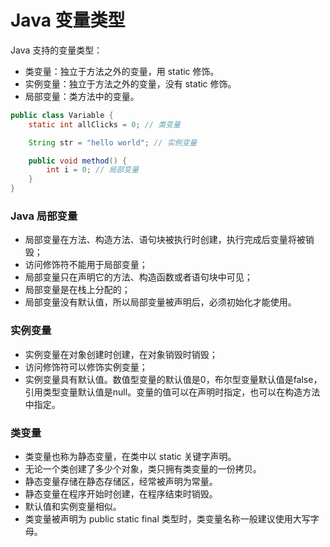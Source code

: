 # Java 变量类型

Java 支持的变量类型：

* 类变量：独立于方法之外的变量，用 static 修饰。
* 实例变量：独立于方法之外的变量，没有 static 修饰。
* 局部变量：类方法中的变量。

```java
public class Variable {
    static int allClicks = 0; // 类变量

    String str = "hello world"; // 实例变量

    public void method() {
        int i = 0; // 局部变量
    }
}
```

### Java 局部变量

* 局部变量在方法、构造方法、语句块被执行时创建，执行完成后变量将被销毁；
* 访问修饰符不能用于局部变量；
* 局部变量只在声明它的方法、构造函数或者语句块中可见；
* 局部变量是在栈上分配的；
* 局部变量没有默认值，所以局部变量被声明后，必须初始化才能使用。



### 实例变量

* 实例变量在对象创建时创建，在对象销毁时销毁；
* 访问修饰符可以修饰实例变量；
* 实例变量具有默认值。数值型变量的默认值是0，布尔型变量默认值是false，引用类型变量默认值是null。变量的值可以在声明时指定，也可以在构造方法中指定。

### 类变量

* 类变量也称为静态变量，在类中以 static 关键字声明。
* 无论一个类创建了多少个对象，类只拥有类变量的一份拷贝。
* 静态变量存储在静态存储区，经常被声明为常量。
* 静态变量在程序开始时创建，在程序结束时销毁。
* 默认值和实例变量相似。
* 类变量被声明为 public static final 类型时，类变量名称一般建议使用大写字母。



